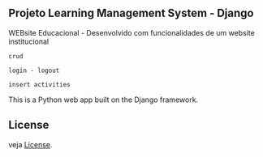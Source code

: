 ## Projeto Learning Management System - Django 
WEBsite Educacional - Desenvolvido com funcionalidades de um website institucional

	crud
	
	login - logout
	
	insert activities
	

This is a Python web app built on the Django framework.

## License

veja [License](LICENCE).
